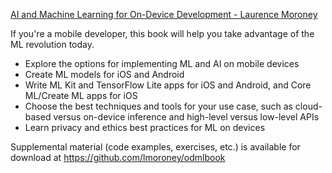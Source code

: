 [AI and Machine Learning for On-Device Development -  Laurence Moroney](https://www.oreilly.com/library/view/ai-and-machine/9781098101732/?_gl=1*1sy96x5*_ga*MTQzMzMyNjk5MC4xNjg3MTk2NDY4*_ga_092EL089CH*MTY4NzE5NjQ2OC4xLjEuMTY4NzE5Nzk4NS41OS4wLjA.)

If you're a mobile developer, this book will help you take advantage of the ML revolution today.

* Explore the options for implementing ML and AI on mobile devices
* Create ML models for iOS and Android
* Write ML Kit and TensorFlow Lite apps for iOS and Android, and Core ML/Create ML apps for iOS
* Choose the best techniques and tools for your use case, such as cloud-based versus on-device inference and high-level versus low-level APIs
* Learn privacy and ethics best practices for ML on devices

Supplemental material (code examples, exercises, etc.) is available for download at https://github.com/lmoroney/odmlbook

